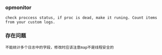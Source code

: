### opmonitor
    check proccess status, if proc is dead, make it runing. Count items from your custom logs.

### 存在问题

    不能统计多个日志中的字段，修改时应该注意map不是线程安全的